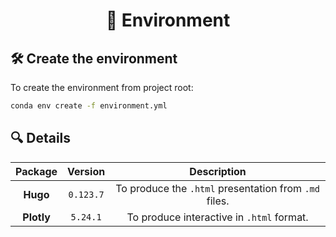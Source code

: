 <div align="center">

# 🍂 Environment

</div>

## 🛠 Create the environment

To create the environment from project root:

```bash
conda env create -f environment.yml
```

## 🔍 Details

| **Package** | **Version** |                    **Description**                    |
| :---------: | :---------: | :---------------------------------------------------: |
|  **Hugo**   |  `0.123.7`  | To produce the `.html` presentation from `.md` files. |
| **Plotly**  |  `5.24.1`   |       To produce interactive in `.html` format.       |

